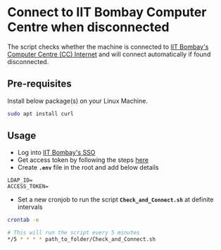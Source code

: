 # Connect to IIT Bombay Computer Centre when disconnected

The script checks whether the machine is connected to [IIT Bombay's Computer Centre (CC) Internet](https://internet.iitb.ac.in) and will connect automatically if found disconnected.

## Pre-requisites

Install below package(s) on your Linux Machine.

```bash
sudo apt install curl
```

## Usage
- Log into [IIT Bombay's SSO](https://sso.iitb.ac.in)
- Get access token by following the steps [here](https://www.cc.iitb.ac.in/attachments/sso/InternetAccess_WithoutGUI.pdf)
- Create **`.env`** file in the root and add below details
```env
LDAP_ID=
ACCESS_TOKEN=
```
- Set a new cronjob to run the script **`Check_and_Connect.sh`** at definite intervals
```bash
crontab -e

# This will run the script every 5 minutes
*/5 * * * * path_to_folder/Check_and_Connect.sh
```
